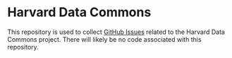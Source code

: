 # Harvard Data Commons

This repository is used to collect [GitHub Issues](https://github.com/harvard-lts/HDC/issues) related to the Harvard Data Commons project. There will likely be no code associated with this repository.

